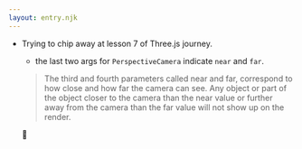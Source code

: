 ```yaml
---
layout: entry.njk
---
```


- Trying to chip away at lesson 7 of Three.js journey. 
   - the last two args  for `PerspectiveCamera` indicate `near` and `far`.
   > The third and fourth parameters called near and far, correspond to how close and how far the camera can see. Any object or part of the object closer to the camera than the near value or further away from the camera than the far value will not show up on the render.


   🤔
